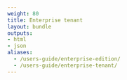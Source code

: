 ```yaml
---
weight: 80
title: Enterprise tenant
layout: bundle
outputs:
- html
- json
aliases:
  - /users-guide/enterprise-edition/
  - /users-guide/enterprise-tenant/
---
```

